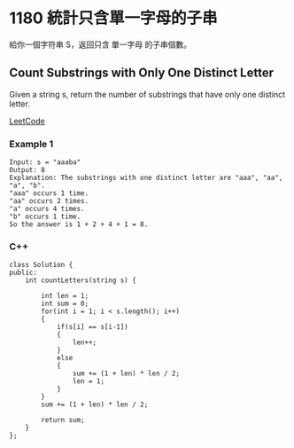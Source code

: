 # 1180 統計只含單一字母的子串

給你一個字符串 S，返回只含 單一字母 的子串個數。

## Count Substrings with Only One Distinct Letter

Given a string s, return the number of substrings that have only one distinct letter.

[LeetCode](https://leetcode-cn.com/problems/count-substrings-with-only-one-distinct-letter/)

### Example 1
```
Input: s = "aaaba"
Output: 8
Explanation: The substrings with one distinct letter are "aaa", "aa", "a", "b".
"aaa" occurs 1 time.
"aa" occurs 2 times.
"a" occurs 4 times.
"b" occurs 1 time.
So the answer is 1 + 2 + 4 + 1 = 8.
```

### C++ 

```
class Solution {
public:
    int countLetters(string s) {

        int len = 1;
        int sum = 0;
        for(int i = 1; i < s.length(); i++)
        {
            if(s[i] == s[i-1])
            {    
                len++;
            }
            else
            {
                sum += (1 + len) * len / 2;
                len = 1;
            }
        }
        sum += (1 + len) * len / 2;

        return sum;
    }
};
```
